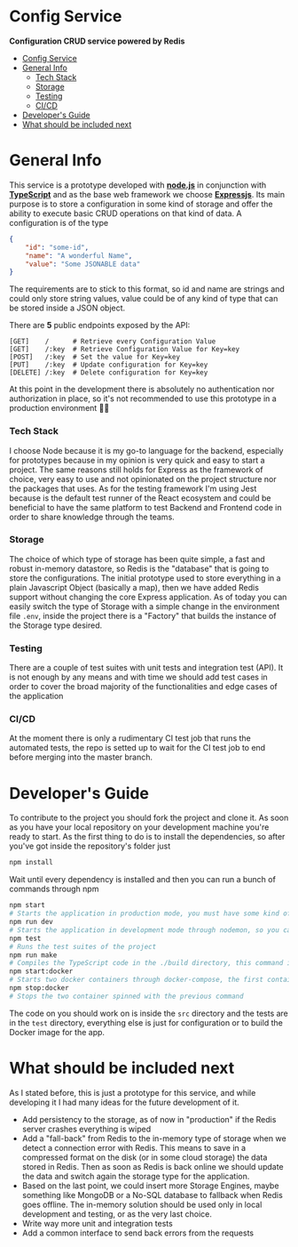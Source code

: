 # Config Service

__Configuration CRUD service powered by Redis__

- [Config Service](#config-service)
- [General Info](#general-info)
    - [Tech Stack](#tech-stack)
    - [Storage](#storage)
    - [Testing](#testing)
    - [CI/CD](#cicd)
- [Developer's Guide](#developers-guide)
- [What should be included next](#what-should-be-included-next)

# General Info

This service is a prototype developed with [**node.js**](https://nodejs.org) in conjunction with [**TypeScript**](https://www.typescriptlang.org/) and as the base web framework we choose [**Expressjs**](https://expressjs.com). Its main purpose is to store a configuration in some kind of storage and offer the ability to execute basic CRUD operations on that kind of data. A configuration is of the type 
```JSON
{
    "id": "some-id",
    "name": "A wonderful Name",
    "value": "Some JSONABLE data"
}
```
The requirements are to stick to this format, so id and name are strings and could only store string values, value could be of any kind of type that can be stored inside a JSON object.

There are **5** public endpoints exposed by the API:
```
[GET]    /      # Retrieve every Configuration Value
[GET]    /:key  # Retrieve Configuration Value for Key=key
[POST]   /:key  # Set the value for Key=key
[PUT]    /:key  # Update configuration for Key=key
[DELETE] /:key  # Delete configuration for Key=key
```
At this point in the development there is absolutely no authentication nor authorization in place, so it's not recommended to use this prototype in a production environment 🏴‍☠️

### Tech Stack

I choose Node because it is my go-to language for the backend, especially for prototypes because in my opinion is very quick and easy to start a project. The same reasons still holds for Express as the framework of choice, very easy to use and not opinionated on the project structure nor the packages that uses. As for the testing framework I'm using Jest because is the default test runner of the React ecosystem and could be beneficial to have the same platform to test Backend and Frontend code in order to share knowledge through the teams. 
### Storage

The choice of which type of storage has been quite simple, a fast and robust in-memory datastore, so Redis is the "database" that is going to store the configurations. The initial prototype used to store everything in a plain Javascript Object (basically a map), then we have added Redis support without changing the core Express application. As of today you can easily switch the type of Storage with a simple change in the environment file ```.env```, inside the project there is a "Factory" that builds the instance of the Storage type desired.

### Testing

There are a couple of test suites with unit tests and integration test (API). It is not enough by any means and with time we should add test cases in order to cover the broad majority of the functionalities and edge cases of the application

### CI/CD

At the moment there is only a rudimentary CI test job that runs the automated tests, the repo is setted up to wait for the CI test job to end before merging into the master branch.

# Developer's Guide

To contribute to the project you should fork the project and clone it. As soon as you have your local repository on your development machine you're ready to start. As the first thing to do is to install the dependencies, so after you've got inside the repository's folder just
```bash
npm install
```
Wait until every dependency is installed and then you can run a bunch of commands through npm
```bash
npm start 
# Starts the application in production mode, you must have some kind of Redis server (🐳?) ready to accept connections or it will crash
npm run dev
# Starts the application in development mode through nodemon, so you can develop and any time you change a typescript file your server is restarted. As the default Storage you'll use the Memory type, you can easily swap with Redis (and as for the previous command you must have some kind of Redis server ready) just updating the .env file's DB_TYPE variable.
npm test
# Runs the test suites of the project
npm run make
# Compiles the TypeScript code in the ./build directory, this command is automatically run before npm start
npm start:docker
# Starts two docker containers through docker-compose, the first container that starts is the Redis server, then the application's one. This is the command to "test" the "production" version of the project
npm stop:docker
# Stops the two container spinned with the previous command
```

The code on you should work on is inside the ```src``` directory and the tests are in the ```test``` directory, everything else is just for configuration or to build the Docker image for the app.

# What should be included next

As I stated before, this is just a prototype for this service, and while developing it I had many ideas for the future development of it.

- Add persistency to the storage, as of now in "production" if the Redis server crashes everything is wiped
- Add a "fall-back" from Redis to the in-memory type of storage when we detect a connection error with Redis. This means to save in a compressed format on the disk (or in some cloud storage) the data stored in Redis. Then as soon as Redis is back online we should update the data and switch again the storage type for the application.
- Based on the last point, we could insert more Storage Engines, maybe something like MongoDB or a No-SQL database to fallback when Redis goes offline. The in-memory solution should be used only in local development and testing, or as the very last choice.
- Write way more unit and integration tests
- Add a common interface to send back errors from the requests